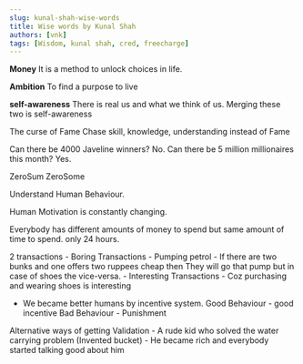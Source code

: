 ```yaml
---
slug: kunal-shah-wise-words
title: Wise words by Kunal Shah
authors: [vnk]
tags: [Wisdom, kunal shah, cred, freecharge]
---
```


**Money** 
    It is a method to unlock choices in life.

**Ambition**
    To find a purpose to live

**self-awareness**
    There is real us and what we think of us.
    Merging these two is self-awareness

The curse of Fame
Chase skill, knowledge, understanding instead of Fame

Can there be 4000 Javeline winners? No.
Can there be 5 million millionaires this month? Yes.

ZeroSum
ZeroSome

Understand Human Behaviour. 

Human Motivation is constantly changing.

Everybody has different amounts of money to spend but same amount of time to spend.
only 24 hours.

2 transactions
	- Boring Transactions
		- Pumping petrol
		- If there are two bunks and one offers two ruppees cheap then They will go that pump but in case of shoes the vice-versa.
	- Interesting Transactions
		- Coz purchasing and wearing shoes is interesting

* We became better humans by incentive system.
Good Behaviour - good incentive
Bad Behaviour - Punishment


Alternative ways of getting Validation
	- A rude kid who solved the water carrying problem (Invented bucket)
	- He became rich and everybody started talking good about him
